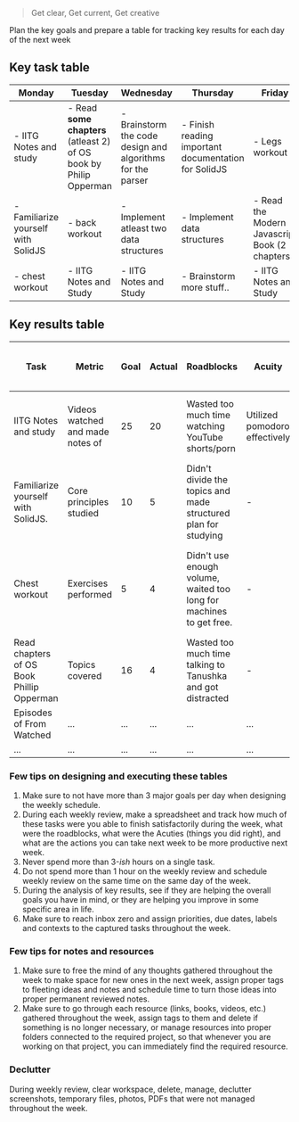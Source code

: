 > Get clear, Get current, Get creative

Plan the key goals and prepare a table for tracking key results for each day of the next week
## Key task table

| Monday                              | Tuesday                                                            | Wednesday                                                  | Thursday                                             | Friday                                         | Saturday                             | Sunday                                |
| ----------------------------------- | ------------------------------------------------------------------ | ---------------------------------------------------------- | ---------------------------------------------------- | ---------------------------------------------- | ------------------------------------ | ------------------------------------- |
| - IITG Notes and study              | - Read **some chapters** (atleast 2) of OS book by Philip Opperman | - Brainstorm the code design and algorithms for the parser | - Finish reading important documentation for SolidJS | - Legs workout                                 | - Watch some episodes of FROM        | - Do a weekly review                  |
| - Familiarize yourself with SolidJS | - back workout                                                     | - Implement atleast two data structures                    | - Implement data structures                          | - Read the Modern Javascript Book (2 chapters) | - Watch Some Episodes of Castlevania | - Read the OS Book by Philip Opperman |
| - chest workout<br>                 | - IITG Notes and Study                                             | - IITG Notes and Study                                     | - Brainstorm more stuff..                            | - IITG Notes and Study                         | - Play God of War                    |                                       |
## Key results table

| Task                                      | Metric                           | Goal | Actual | Roadblocks                                                          | Acuity                        | Plan of action for the next week                                                   |
| ----------------------------------------- | -------------------------------- | ---- | ------ | ------------------------------------------------------------------- | ----------------------------- | ---------------------------------------------------------------------------------- |
| IITG Notes and study                      | Videos watched and made notes of | 25   | 20     | Wasted too much time watching YouTube shorts/porn                   | Utilized pomodoro effectively | Use RescueTime and Ascent to track and regulate behavior.                          |
| Familiarize yourself with SolidJS.        | Core principles studied          | 10   | 5      | Didn't divide the topics and made structured plan for studying      | -                             | Divide the topics and make a structured plan for studying.                         |
| Chest workout                             | Exercises performed              | 5    | 4      | Didn't use enough volume, waited too long for machines to get free. | -                             | Use dumbbells if machines not free and use higher volume if failure isn't reached. |
| Read chapters of OS Book Phillip Opperman | Topics covered                   | 16   | 4      | Wasted too much time talking to Tanushka and got distracted         | -                             | Regulate time with Tanushka                                                        |
| Episodes of From Watched                  | ...                              | ...  | ...    | ...                                                                 | ...                           | ...                                                                                |
| ...                                       | ...                              | ...  | ...    | ...                                                                 | ...                           | ...                                                                                |
### Few tips on designing and executing these tables
1. Make sure to not have more than 3 major goals per day when designing the weekly schedule.
2. During each weekly review, make a spreadsheet and track how much of these tasks were you able to finish satisfactorily during the week, what were the roadblocks, what were the Acuties (things you did right), and what are the actions you can take next week to be more productive next week.
3. Never spend more than 3-*ish* hours on a single task.
4. Do not spend more than 1 hour on the weekly review and schedule weekly review on the same time on the same day of the week.
5. During the analysis of key results, see if they are helping the overall goals you have in mind, or they are helping you improve in some specific area in life.
6. Make sure to reach inbox zero and assign priorities, due dates, labels and contexts to the captured tasks throughout the week.
### Few tips for notes and resources
1. Make sure to free the mind of any thoughts gathered throughout the week to make space for new ones in the next week, assign proper tags to fleeting ideas and notes and schedule time to turn those ideas into proper permanent reviewed notes.
2. Make sure to go through each resource (links, books, videos, etc.) gathered throughout the week, assign tags to them and delete if something is no longer necessary, or manage resources into proper folders connected to the required project, so that whenever you are working on that project, you can immediately find the required resource.
### Declutter
During weekly review, clear workspace, delete, manage, declutter screenshots, temporary files, photos, PDFs that were not managed throughout the week.
